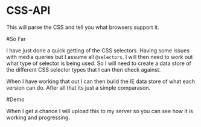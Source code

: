 CSS-API
=======

This will parse the CSS and tell you what browsers support it.

#So Far

I have just done a quick getting of the CSS selectors. Having some issues with media queries but I assume all `@selectors`. I will then need to work out what type of selector is being used. So I will need to create a data store of the different CSS selector types that I can then check against.

When I have working that out I can then build the IE data store of what each version can do. After all that its just a simple comparason.

#Demo

When I get a chance I will upload this to my server so you can see how it is working and progressing.